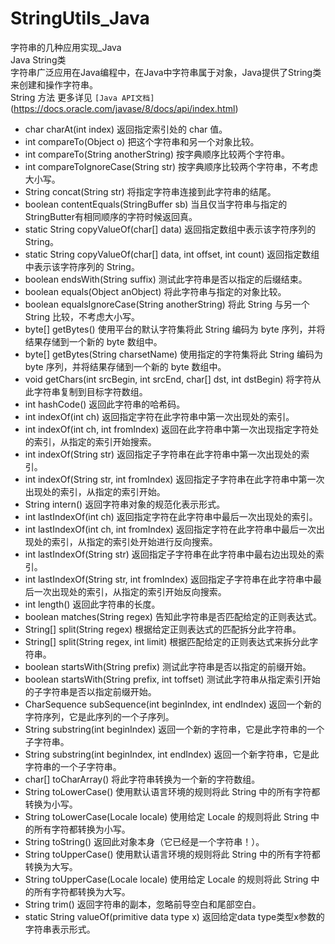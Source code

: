 # StringUtils_Java
字符串的几种应用实现_Java  
Java String类  
字符串广泛应用在Java编程中，在Java中字符串属于对象，Java提供了String类来创建和操作字符串。  
String 方法 更多详见 `[Java API文档]`(https://docs.oracle.com/javase/8/docs/api/index.html)  
* char charAt(int index) 返回指定索引处的 char 值。  
* int compareTo(Object o) 把这个字符串和另一个对象比较。  
* int compareTo(String anotherString) 按字典顺序比较两个字符串。  
*	int compareToIgnoreCase(String str) 按字典顺序比较两个字符串，不考虑大小写。  
*	String concat(String str) 将指定字符串连接到此字符串的结尾。  
*	boolean contentEquals(StringBuffer sb) 当且仅当字符串与指定的StringButter有相同顺序的字符时候返回真。  
*	static String copyValueOf(char[] data) 返回指定数组中表示该字符序列的 String。  
*	static String copyValueOf(char[] data, int offset, int count) 返回指定数组中表示该字符序列的 String。  
*	boolean endsWith(String suffix) 测试此字符串是否以指定的后缀结束。  
*	boolean equals(Object anObject) 将此字符串与指定的对象比较。  
*	boolean equalsIgnoreCase(String anotherString) 将此 String 与另一个 String 比较，不考虑大小写。  
*	byte[] getBytes() 使用平台的默认字符集将此 String 编码为 byte 序列，并将结果存储到一个新的 byte 数组中。  
*	byte[] getBytes(String charsetName) 使用指定的字符集将此 String 编码为 byte 序列，并将结果存储到一个新的 byte 数组中。  
*	void getChars(int srcBegin, int srcEnd, char[] dst, int dstBegin) 将字符从此字符串复制到目标字符数组。  
*	int hashCode() 返回此字符串的哈希码。  
*	int indexOf(int ch) 返回指定字符在此字符串中第一次出现处的索引。  
*	int indexOf(int ch, int fromIndex) 返回在此字符串中第一次出现指定字符处的索引，从指定的索引开始搜索。  
*	int indexOf(String str) 返回指定子字符串在此字符串中第一次出现处的索引。  
*	int indexOf(String str, int fromIndex) 返回指定子字符串在此字符串中第一次出现处的索引，从指定的索引开始。  
*	String intern() 返回字符串对象的规范化表示形式。  
*	int lastIndexOf(int ch) 返回指定字符在此字符串中最后一次出现处的索引。  
*	int lastIndexOf(int ch, int fromIndex) 返回指定字符在此字符串中最后一次出现处的索引，从指定的索引处开始进行反向搜索。  
*	int lastIndexOf(String str) 返回指定子字符串在此字符串中最右边出现处的索引。  
*	int lastIndexOf(String str, int fromIndex) 返回指定子字符串在此字符串中最后一次出现处的索引，从指定的索引开始反向搜索。  
*	int length() 返回此字符串的长度。  
*	boolean matches(String regex) 告知此字符串是否匹配给定的正则表达式。  
* String[] split(String regex) 根据给定正则表达式的匹配拆分此字符串。  
* String[] split(String regex, int limit) 根据匹配给定的正则表达式来拆分此字符串。  
* boolean startsWith(String prefix) 测试此字符串是否以指定的前缀开始。  
* boolean startsWith(String prefix, int toffset) 测试此字符串从指定索引开始的子字符串是否以指定前缀开始。  
* CharSequence subSequence(int beginIndex, int endIndex) 返回一个新的字符序列，它是此序列的一个子序列。    
* String substring(int beginIndex) 返回一个新的字符串，它是此字符串的一个子字符串。  
* String substring(int beginIndex, int endIndex) 返回一个新字符串，它是此字符串的一个子字符串。  
* char[] toCharArray() 将此字符串转换为一个新的字符数组。  
* String toLowerCase() 使用默认语言环境的规则将此 String 中的所有字符都转换为小写。  
* String toLowerCase(Locale locale) 使用给定 Locale 的规则将此 String 中的所有字符都转换为小写。  
* String toString() 返回此对象本身（它已经是一个字符串！）。  
* String toUpperCase() 使用默认语言环境的规则将此 String 中的所有字符都转换为大写。  
* String toUpperCase(Locale locale) 使用给定 Locale 的规则将此 String 中的所有字符都转换为大写。  
* String trim() 返回字符串的副本，忽略前导空白和尾部空白。  
* static String valueOf(primitive data type x) 返回给定data type类型x参数的字符串表示形式。
